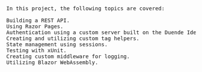 <pre>In this project, the following topics are covered:

Building a REST API.
Using Razor Pages.
Authentication using a custom server built on the Duende IdentityServer.
Creating and utilizing custom tag helpers.
State management using sessions.
Testing with xUnit.
Creating custom middleware for logging.
Utilizing Blazor WebAssembly.<pre/>
